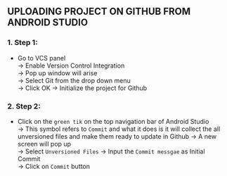 ## UPLOADING PROJECT ON GITHUB FROM ANDROID STUDIO

### 1. Step 1:
- Go to VCS panel   
-> Enable Version Control Integration  
-> Pop up window will arise   
-> Select Git from the drop down menu  
-> Click OK -> Initialize the project for Github

### 2. Step 2:
- Click on the `green tik` on the top navigation bar of Android Studio  
-> This symbol refers to `Commit` and what it does is it will collect the 
all unversioned files and make them ready to update in Github
-> A new screen will pop up  
-> Select `Unversioned Files`
-> Input the `Commit messgae` as Initial Commit  
-> Click on `Commit` button 
